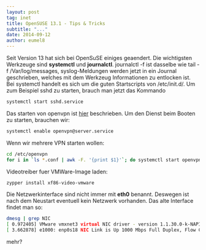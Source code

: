 ```yaml
---
layout: post
tag: inet
title: OpenSUSE 13.1 - Tips & Tricks
subtitle: "..."
date: 2014-09-12
author: eumel8
---
```


Seit Version 13 hat sich bei OpenSuSE einiges geaendert. Die wichtigsten Werkzeuge sind <strong>systemctl</strong> und <strong>journalctl</strong>. journalctl -f ist dasselbe wie tail -f /Var/log/messages, syslog-Meldungen werden jetzt in ein Journal geschrieben, welches mit dem Werkzeug Informationen zu entlocken ist.
<br/>
Bei systemctl handelt es sich um die guten Startscripts von /etc/init.d/. Um zum Beispiel sshd zu starten, brauch man jetzt das Kommando 

```bash
systemctl start sshd.service
```

Das starten von openvpn ist <a href="https://en.opensuse.org/SDB:OpenVPN_Installation_and_Setup">hier</a> beschrieben.
Um den Dienst beim Booten zu starten, brauchen wir:

```bash
systemctl enable openvpn@server.service
```

Wenn wir mehrere VPN starten wollen:

```bash
cd /etc/openvpn
for i in `ls *.conf | awk -F. '{print $1}'`; do systemctl start openvpn@$i.service;done
```

Videotreiber fuer VMWare-Image laden:

```bash
zypper install xf86-video-vmware
```

Die Netzwerkinterface sind nicht immer mit <strong>eth0</strong> benannt. Deswegen ist nach dem Neustart eventuell kein Netzwerk vorhanden. Das alte Interface findet man so:

```bash
dmesg | grep NIC
[ 0.972405] VMware vmxnet3 virtual NIC driver - version 1.1.30.0-k-NAPI
[ 3.662878] e1000: enp0s18 NIC Link is Up 1000 Mbps Full Duplex, Flow Control: None
```

mehr?
